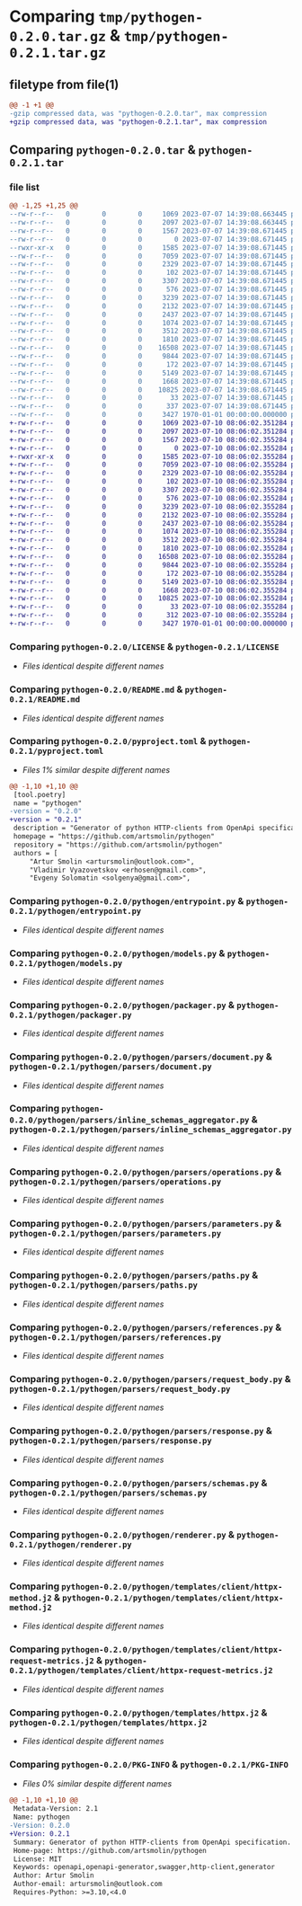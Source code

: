 # Comparing `tmp/pythogen-0.2.0.tar.gz` & `tmp/pythogen-0.2.1.tar.gz`

## filetype from file(1)

```diff
@@ -1 +1 @@
-gzip compressed data, was "pythogen-0.2.0.tar", max compression
+gzip compressed data, was "pythogen-0.2.1.tar", max compression
```

## Comparing `pythogen-0.2.0.tar` & `pythogen-0.2.1.tar`

### file list

```diff
@@ -1,25 +1,25 @@
--rw-r--r--   0        0        0     1069 2023-07-07 14:39:08.663445 pythogen-0.2.0/LICENSE
--rw-r--r--   0        0        0     2097 2023-07-07 14:39:08.663445 pythogen-0.2.0/README.md
--rw-r--r--   0        0        0     1567 2023-07-07 14:39:08.671445 pythogen-0.2.0/pyproject.toml
--rw-r--r--   0        0        0        0 2023-07-07 14:39:08.671445 pythogen-0.2.0/pythogen/__init__.py
--rwxr-xr-x   0        0        0     1585 2023-07-07 14:39:08.671445 pythogen-0.2.0/pythogen/entrypoint.py
--rw-r--r--   0        0        0     7059 2023-07-07 14:39:08.671445 pythogen-0.2.0/pythogen/models.py
--rw-r--r--   0        0        0     2329 2023-07-07 14:39:08.671445 pythogen-0.2.0/pythogen/packager.py
--rw-r--r--   0        0        0      102 2023-07-07 14:39:08.671445 pythogen-0.2.0/pythogen/parsers/constants.py
--rw-r--r--   0        0        0     3307 2023-07-07 14:39:08.671445 pythogen-0.2.0/pythogen/parsers/document.py
--rw-r--r--   0        0        0      576 2023-07-07 14:39:08.671445 pythogen-0.2.0/pythogen/parsers/inline_schemas_aggregator.py
--rw-r--r--   0        0        0     3239 2023-07-07 14:39:08.671445 pythogen-0.2.0/pythogen/parsers/operations.py
--rw-r--r--   0        0        0     2132 2023-07-07 14:39:08.671445 pythogen-0.2.0/pythogen/parsers/parameters.py
--rw-r--r--   0        0        0     2437 2023-07-07 14:39:08.671445 pythogen-0.2.0/pythogen/parsers/paths.py
--rw-r--r--   0        0        0     1074 2023-07-07 14:39:08.671445 pythogen-0.2.0/pythogen/parsers/references.py
--rw-r--r--   0        0        0     3512 2023-07-07 14:39:08.671445 pythogen-0.2.0/pythogen/parsers/request_body.py
--rw-r--r--   0        0        0     1810 2023-07-07 14:39:08.671445 pythogen-0.2.0/pythogen/parsers/response.py
--rw-r--r--   0        0        0    16508 2023-07-07 14:39:08.671445 pythogen-0.2.0/pythogen/parsers/schemas.py
--rw-r--r--   0        0        0     9844 2023-07-07 14:39:08.671445 pythogen-0.2.0/pythogen/renderer.py
--rw-r--r--   0        0        0      172 2023-07-07 14:39:08.671445 pythogen-0.2.0/pythogen/settings.py
--rw-r--r--   0        0        0     5149 2023-07-07 14:39:08.671445 pythogen-0.2.0/pythogen/templates/client/httpx-method.j2
--rw-r--r--   0        0        0     1668 2023-07-07 14:39:08.671445 pythogen-0.2.0/pythogen/templates/client/httpx-request-metrics.j2
--rw-r--r--   0        0        0    10825 2023-07-07 14:39:08.671445 pythogen-0.2.0/pythogen/templates/httpx.j2
--rw-r--r--   0        0        0       33 2023-07-07 14:39:08.671445 pythogen-0.2.0/pythogen/templates/init-py.j2
--rw-r--r--   0        0        0      337 2023-07-07 14:39:08.671445 pythogen-0.2.0/pythogen/templates/pyproject-toml.j2
--rw-r--r--   0        0        0     3427 1970-01-01 00:00:00.000000 pythogen-0.2.0/PKG-INFO
+-rw-r--r--   0        0        0     1069 2023-07-10 08:06:02.351284 pythogen-0.2.1/LICENSE
+-rw-r--r--   0        0        0     2097 2023-07-10 08:06:02.351284 pythogen-0.2.1/README.md
+-rw-r--r--   0        0        0     1567 2023-07-10 08:06:02.355284 pythogen-0.2.1/pyproject.toml
+-rw-r--r--   0        0        0        0 2023-07-10 08:06:02.355284 pythogen-0.2.1/pythogen/__init__.py
+-rwxr-xr-x   0        0        0     1585 2023-07-10 08:06:02.355284 pythogen-0.2.1/pythogen/entrypoint.py
+-rw-r--r--   0        0        0     7059 2023-07-10 08:06:02.355284 pythogen-0.2.1/pythogen/models.py
+-rw-r--r--   0        0        0     2329 2023-07-10 08:06:02.355284 pythogen-0.2.1/pythogen/packager.py
+-rw-r--r--   0        0        0      102 2023-07-10 08:06:02.355284 pythogen-0.2.1/pythogen/parsers/constants.py
+-rw-r--r--   0        0        0     3307 2023-07-10 08:06:02.355284 pythogen-0.2.1/pythogen/parsers/document.py
+-rw-r--r--   0        0        0      576 2023-07-10 08:06:02.355284 pythogen-0.2.1/pythogen/parsers/inline_schemas_aggregator.py
+-rw-r--r--   0        0        0     3239 2023-07-10 08:06:02.355284 pythogen-0.2.1/pythogen/parsers/operations.py
+-rw-r--r--   0        0        0     2132 2023-07-10 08:06:02.355284 pythogen-0.2.1/pythogen/parsers/parameters.py
+-rw-r--r--   0        0        0     2437 2023-07-10 08:06:02.355284 pythogen-0.2.1/pythogen/parsers/paths.py
+-rw-r--r--   0        0        0     1074 2023-07-10 08:06:02.355284 pythogen-0.2.1/pythogen/parsers/references.py
+-rw-r--r--   0        0        0     3512 2023-07-10 08:06:02.355284 pythogen-0.2.1/pythogen/parsers/request_body.py
+-rw-r--r--   0        0        0     1810 2023-07-10 08:06:02.355284 pythogen-0.2.1/pythogen/parsers/response.py
+-rw-r--r--   0        0        0    16508 2023-07-10 08:06:02.355284 pythogen-0.2.1/pythogen/parsers/schemas.py
+-rw-r--r--   0        0        0     9844 2023-07-10 08:06:02.355284 pythogen-0.2.1/pythogen/renderer.py
+-rw-r--r--   0        0        0      172 2023-07-10 08:06:02.355284 pythogen-0.2.1/pythogen/settings.py
+-rw-r--r--   0        0        0     5149 2023-07-10 08:06:02.355284 pythogen-0.2.1/pythogen/templates/client/httpx-method.j2
+-rw-r--r--   0        0        0     1668 2023-07-10 08:06:02.355284 pythogen-0.2.1/pythogen/templates/client/httpx-request-metrics.j2
+-rw-r--r--   0        0        0    10825 2023-07-10 08:06:02.355284 pythogen-0.2.1/pythogen/templates/httpx.j2
+-rw-r--r--   0        0        0       33 2023-07-10 08:06:02.355284 pythogen-0.2.1/pythogen/templates/init-py.j2
+-rw-r--r--   0        0        0      312 2023-07-10 08:06:02.355284 pythogen-0.2.1/pythogen/templates/pyproject-toml.j2
+-rw-r--r--   0        0        0     3427 1970-01-01 00:00:00.000000 pythogen-0.2.1/PKG-INFO
```

### Comparing `pythogen-0.2.0/LICENSE` & `pythogen-0.2.1/LICENSE`

 * *Files identical despite different names*

### Comparing `pythogen-0.2.0/README.md` & `pythogen-0.2.1/README.md`

 * *Files identical despite different names*

### Comparing `pythogen-0.2.0/pyproject.toml` & `pythogen-0.2.1/pyproject.toml`

 * *Files 1% similar despite different names*

```diff
@@ -1,10 +1,10 @@
 [tool.poetry]
 name = "pythogen"
-version = "0.2.0"
+version = "0.2.1"
 description = "Generator of python HTTP-clients from OpenApi specification."
 homepage = "https://github.com/artsmolin/pythogen"
 repository = "https://github.com/artsmolin/pythogen"
 authors = [
     "Artur Smolin <artursmolin@outlook.com>",
     "Vladimir Vyazovetskov <erhosen@gmail.com>",
     "Evgeny Solomatin <solgenya@gmail.com>",
```

### Comparing `pythogen-0.2.0/pythogen/entrypoint.py` & `pythogen-0.2.1/pythogen/entrypoint.py`

 * *Files identical despite different names*

### Comparing `pythogen-0.2.0/pythogen/models.py` & `pythogen-0.2.1/pythogen/models.py`

 * *Files identical despite different names*

### Comparing `pythogen-0.2.0/pythogen/packager.py` & `pythogen-0.2.1/pythogen/packager.py`

 * *Files identical despite different names*

### Comparing `pythogen-0.2.0/pythogen/parsers/document.py` & `pythogen-0.2.1/pythogen/parsers/document.py`

 * *Files identical despite different names*

### Comparing `pythogen-0.2.0/pythogen/parsers/inline_schemas_aggregator.py` & `pythogen-0.2.1/pythogen/parsers/inline_schemas_aggregator.py`

 * *Files identical despite different names*

### Comparing `pythogen-0.2.0/pythogen/parsers/operations.py` & `pythogen-0.2.1/pythogen/parsers/operations.py`

 * *Files identical despite different names*

### Comparing `pythogen-0.2.0/pythogen/parsers/parameters.py` & `pythogen-0.2.1/pythogen/parsers/parameters.py`

 * *Files identical despite different names*

### Comparing `pythogen-0.2.0/pythogen/parsers/paths.py` & `pythogen-0.2.1/pythogen/parsers/paths.py`

 * *Files identical despite different names*

### Comparing `pythogen-0.2.0/pythogen/parsers/references.py` & `pythogen-0.2.1/pythogen/parsers/references.py`

 * *Files identical despite different names*

### Comparing `pythogen-0.2.0/pythogen/parsers/request_body.py` & `pythogen-0.2.1/pythogen/parsers/request_body.py`

 * *Files identical despite different names*

### Comparing `pythogen-0.2.0/pythogen/parsers/response.py` & `pythogen-0.2.1/pythogen/parsers/response.py`

 * *Files identical despite different names*

### Comparing `pythogen-0.2.0/pythogen/parsers/schemas.py` & `pythogen-0.2.1/pythogen/parsers/schemas.py`

 * *Files identical despite different names*

### Comparing `pythogen-0.2.0/pythogen/renderer.py` & `pythogen-0.2.1/pythogen/renderer.py`

 * *Files identical despite different names*

### Comparing `pythogen-0.2.0/pythogen/templates/client/httpx-method.j2` & `pythogen-0.2.1/pythogen/templates/client/httpx-method.j2`

 * *Files identical despite different names*

### Comparing `pythogen-0.2.0/pythogen/templates/client/httpx-request-metrics.j2` & `pythogen-0.2.1/pythogen/templates/client/httpx-request-metrics.j2`

 * *Files identical despite different names*

### Comparing `pythogen-0.2.0/pythogen/templates/httpx.j2` & `pythogen-0.2.1/pythogen/templates/httpx.j2`

 * *Files identical despite different names*

### Comparing `pythogen-0.2.0/PKG-INFO` & `pythogen-0.2.1/PKG-INFO`

 * *Files 0% similar despite different names*

```diff
@@ -1,10 +1,10 @@
 Metadata-Version: 2.1
 Name: pythogen
-Version: 0.2.0
+Version: 0.2.1
 Summary: Generator of python HTTP-clients from OpenApi specification.
 Home-page: https://github.com/artsmolin/pythogen
 License: MIT
 Keywords: openapi,openapi-generator,swagger,http-client,generator
 Author: Artur Smolin
 Author-email: artursmolin@outlook.com
 Requires-Python: >=3.10,<4.0
```

